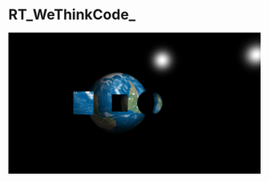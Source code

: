 # RT_WeThinkCode_

![alt text](https://github.com/WolfenGames/RT_WeThinkCode_/blob/master/Screen%20Shots/Celestial%20crystal%20ball.jpg)
